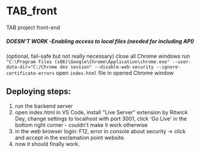 # TAB_front
 TAB project front-end


##### DOESN'T WORK -Enabling access to local files (needed for including API)

 (optional, fail-safe but not really necessary) close all Chrome windows
 run ```"C:\Program Files (x86)\Google\Chrome\Application\chrome.exe" --user-data-dir="C:/Chrome dev session" --disable-web-security --ignore-certificate-errors```
 open ```index.html``` file in opened Chrome window


 ## Deploying steps:

1) run the backend server
2) open index.html in VS Code, install "Live Server" extension by Ritwick Dey, change settings to localhost with port 3001, click 'Go Live' in the bottom right corner - couldn't make it work otherwise
3) in the web browser login: F12, error in console about security -> click and accept in the exclamation point website.
4) now it should finally work.